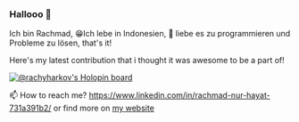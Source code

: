 ### Hallooo 👋
Ich bin Rachmad, 😁Ich lebe in Indonesien, 🌱 liebe es zu programmieren und Probleme zu lösen, that's it!

Here's my latest contribution that i thought it was awesome to be a part of!

[![@rachyharkov's Holopin board](https://holopin.me/rachyharkov)](https://holopin.io/@rachyharkov)

📫 How to reach me? https://www.linkedin.com/in/rachmad-nur-hayat-731a391b2/ or find more on [my website](https://rachmad.dev)
